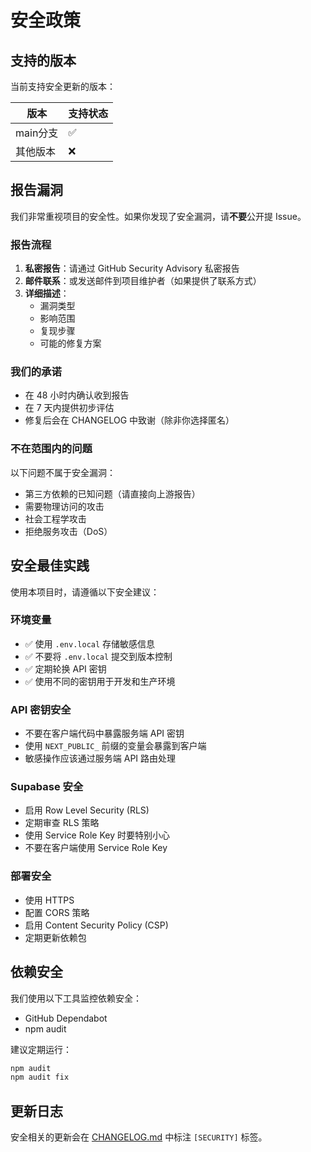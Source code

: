 # 安全政策

## 支持的版本

当前支持安全更新的版本：

| 版本 | 支持状态 |
| ------- | ------------------ |
| main分支   | :white_check_mark: |
| 其他版本   | :x:                |

## 报告漏洞

我们非常重视项目的安全性。如果你发现了安全漏洞，请**不要**公开提 Issue。

### 报告流程

1. **私密报告**：请通过 GitHub Security Advisory 私密报告
2. **邮件联系**：或发送邮件到项目维护者（如果提供了联系方式）
3. **详细描述**：
   - 漏洞类型
   - 影响范围
   - 复现步骤
   - 可能的修复方案

### 我们的承诺

- 在 48 小时内确认收到报告
- 在 7 天内提供初步评估
- 修复后会在 CHANGELOG 中致谢（除非你选择匿名）

### 不在范围内的问题

以下问题不属于安全漏洞：

- 第三方依赖的已知问题（请直接向上游报告）
- 需要物理访问的攻击
- 社会工程学攻击
- 拒绝服务攻击（DoS）

## 安全最佳实践

使用本项目时，请遵循以下安全建议：

### 环境变量

- ✅ 使用 `.env.local` 存储敏感信息
- ✅ 不要将 `.env.local` 提交到版本控制
- ✅ 定期轮换 API 密钥
- ✅ 使用不同的密钥用于开发和生产环境

### API 密钥安全

- 不要在客户端代码中暴露服务端 API 密钥
- 使用 `NEXT_PUBLIC_` 前缀的变量会暴露到客户端
- 敏感操作应该通过服务端 API 路由处理

### Supabase 安全

- 启用 Row Level Security (RLS)
- 定期审查 RLS 策略
- 使用 Service Role Key 时要特别小心
- 不要在客户端使用 Service Role Key

### 部署安全

- 使用 HTTPS
- 配置 CORS 策略
- 启用 Content Security Policy (CSP)
- 定期更新依赖包

## 依赖安全

我们使用以下工具监控依赖安全：

- GitHub Dependabot
- npm audit

建议定期运行：

```bash
npm audit
npm audit fix
```

## 更新日志

安全相关的更新会在 [CHANGELOG.md](../CHANGELOG.md) 中标注 `[SECURITY]` 标签。
